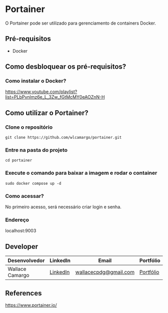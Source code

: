 # Portainer

O Portainer pode ser utilizado para gerenciamento de containers Docker.

## Pré-requisitos
* Docker

## Como desbloquear os pré-requisitos?
### Como instalar o Docker?

https://www.youtube.com/playlist?list=PLbPvnlmz6e_L_3Zw_fGtMcMY0eAOZnN-H


## Como utilizar o Portainer?
### Clone o repositório
```
git clone https://github.com/wlcamargo/portainer.git
```
### Entre na pasta do projeto
```
cd portainer
```

### Execute o comando para baixar a imagem e rodar o container
```
sudo docker compose up -d
```

### Como acessar?
No primeiro acesso, será necessário criar login e senha.

### Endereço
localhost:9003

## Developer
| Desenvolvedor      | LinkedIn                                   | Email                        | Portfólio                              |
|--------------------|--------------------------------------------|------------------------------|----------------------------------------|
| Wallace Camargo    | [LinkedIn](https://www.linkedin.com/in/wallace-camargo-35b615171/) | wallacecpdg@gmail.com        | [Portfólio](https://wlcamargo.github.io/)   |


## References
https://www.portainer.io/


